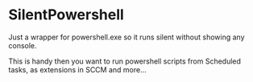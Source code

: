 # SilentPowershell
Just a wrapper for powershell.exe so it runs silent without showing any console.

This is handy then you want to run powershell scripts from Scheduled tasks, as extensions in SCCM and more...
